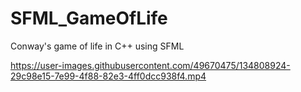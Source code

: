 # SFML_GameOfLife
Conway's game of life in C++ using SFML


https://user-images.githubusercontent.com/49670475/134808924-29c98e15-7e99-4f88-82e3-4ff0dcc938f4.mp4

